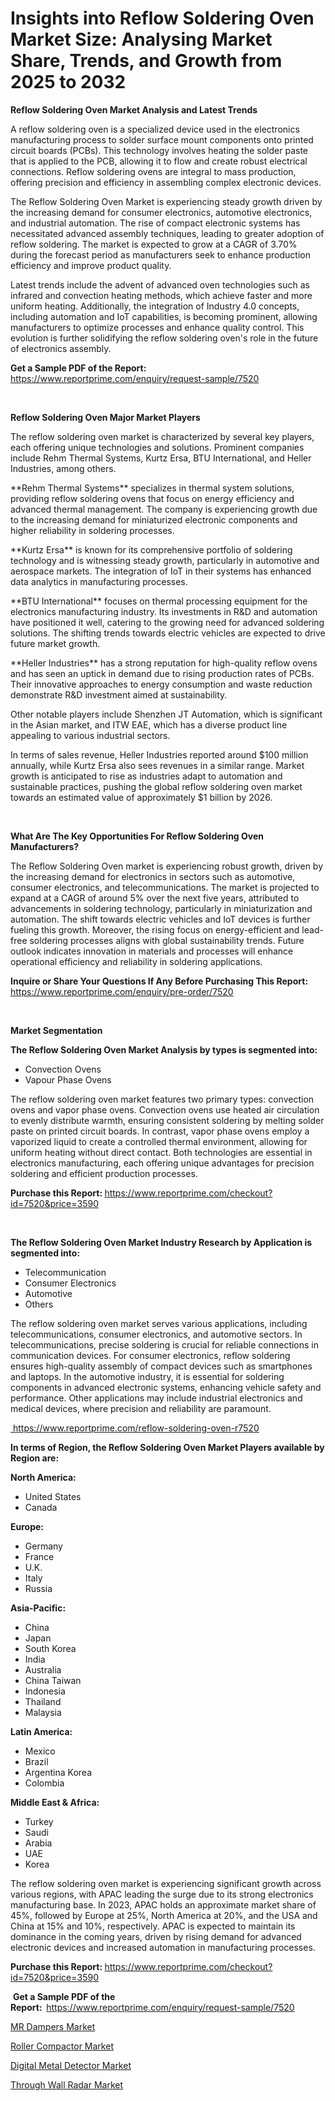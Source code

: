 <p><h1>Insights into Reflow Soldering Oven Market Size: Analysing Market Share, Trends, and Growth from 2025 to 2032</h1></p><p><strong>Reflow Soldering Oven Market Analysis and Latest Trends</strong></p>
<p><p>A reflow soldering oven is a specialized device used in the electronics manufacturing process to solder surface mount components onto printed circuit boards (PCBs). This technology involves heating the solder paste that is applied to the PCB, allowing it to flow and create robust electrical connections. Reflow soldering ovens are integral to mass production, offering precision and efficiency in assembling complex electronic devices.</p><p>The Reflow Soldering Oven Market is experiencing steady growth driven by the increasing demand for consumer electronics, automotive electronics, and industrial automation. The rise of compact electronic systems has necessitated advanced assembly techniques, leading to greater adoption of reflow soldering. The market is expected to grow at a CAGR of 3.70% during the forecast period as manufacturers seek to enhance production efficiency and improve product quality.</p><p>Latest trends include the advent of advanced oven technologies such as infrared and convection heating methods, which achieve faster and more uniform heating. Additionally, the integration of Industry 4.0 concepts, including automation and IoT capabilities, is becoming prominent, allowing manufacturers to optimize processes and enhance quality control. This evolution is further solidifying the reflow soldering oven's role in the future of electronics assembly.</p></p>
<p><strong>Get a Sample PDF of the Report:&nbsp;</strong> <a href="https://www.reportprime.com/enquiry/request-sample/7520?utm_campaign=2110&utm_medium=2&utm_source=Github&utm_content=ia&utm_term=19032025&utm_id=reflow-soldering-oven">https://www.reportprime.com/enquiry/request-sample/7520</a></p>
<p>&nbsp;</p>
<p><strong>Reflow Soldering Oven Major Market Players</strong></p>
<p><p>The reflow soldering oven market is characterized by several key players, each offering unique technologies and solutions. Prominent companies include Rehm Thermal Systems, Kurtz Ersa, BTU International, and Heller Industries, among others.</p><p>**Rehm Thermal Systems** specializes in thermal system solutions, providing reflow soldering ovens that focus on energy efficiency and advanced thermal management. The company is experiencing growth due to the increasing demand for miniaturized electronic components and higher reliability in soldering processes.</p><p>**Kurtz Ersa** is known for its comprehensive portfolio of soldering technology and is witnessing steady growth, particularly in automotive and aerospace markets. The integration of IoT in their systems has enhanced data analytics in manufacturing processes.</p><p>**BTU International** focuses on thermal processing equipment for the electronics manufacturing industry. Its investments in R&D and automation have positioned it well, catering to the growing need for advanced soldering solutions. The shifting trends towards electric vehicles are expected to drive future market growth.</p><p>**Heller Industries** has a strong reputation for high-quality reflow ovens and has seen an uptick in demand due to rising production rates of PCBs. Their innovative approaches to energy consumption and waste reduction demonstrate R&D investment aimed at sustainability.</p><p>Other notable players include Shenzhen JT Automation, which is significant in the Asian market, and ITW EAE, which has a diverse product line appealing to various industrial sectors.</p><p>In terms of sales revenue, Heller Industries reported around $100 million annually, while Kurtz Ersa also sees revenues in a similar range. Market growth is anticipated to rise as industries adapt to automation and sustainable practices, pushing the global reflow soldering oven market towards an estimated value of approximately $1 billion by 2026.</p></p>
<p>&nbsp;</p>
<p><strong>What Are The Key Opportunities For Reflow Soldering Oven Manufacturers?</strong></p>
<p><p>The Reflow Soldering Oven market is experiencing robust growth, driven by the increasing demand for electronics in sectors such as automotive, consumer electronics, and telecommunications. The market is projected to expand at a CAGR of around 5% over the next five years, attributed to advancements in soldering technology, particularly in miniaturization and automation. The shift towards electric vehicles and IoT devices is further fueling this growth. Moreover, the rising focus on energy-efficient and lead-free soldering processes aligns with global sustainability trends. Future outlook indicates innovation in materials and processes will enhance operational efficiency and reliability in soldering applications.</p></p>
<p><strong>Inquire or Share Your Questions If Any Before Purchasing This Report:</strong> <a href="https://www.reportprime.com/enquiry/pre-order/7520?utm_campaign=2110&utm_medium=2&utm_source=Github&utm_content=ia&utm_term=19032025&utm_id=reflow-soldering-oven">https://www.reportprime.com/enquiry/pre-order/7520</a></p>
<p>&nbsp;</p>
<p><strong>Market Segmentation</strong></p>
<p><strong>The Reflow Soldering Oven Market Analysis by types is segmented into:</strong></p>
<p><ul><li>Convection Ovens</li><li>Vapour Phase Ovens</li></ul></p>
<p><p>The reflow soldering oven market features two primary types: convection ovens and vapor phase ovens. Convection ovens use heated air circulation to evenly distribute warmth, ensuring consistent soldering by melting solder paste on printed circuit boards. In contrast, vapor phase ovens employ a vaporized liquid to create a controlled thermal environment, allowing for uniform heating without direct contact. Both technologies are essential in electronics manufacturing, each offering unique advantages for precision soldering and efficient production processes.</p></p>
<p><strong>Purchase this Report:&nbsp;</strong><a href="https://www.reportprime.com/checkout?id=7520&price=3590&utm_campaign=2110&utm_medium=2&utm_source=Github&utm_content=ia&utm_term=19032025&utm_id=reflow-soldering-oven">https://www.reportprime.com/checkout?id=7520&price=3590</a></p>
<p>&nbsp;</p>
<p><strong>The Reflow Soldering Oven Market Industry Research by Application is segmented into:</strong></p>
<p><ul><li>Telecommunication</li><li>Consumer Electronics</li><li>Automotive</li><li>Others</li></ul></p>
<p><p>The reflow soldering oven market serves various applications, including telecommunications, consumer electronics, and automotive sectors. In telecommunications, precise soldering is crucial for reliable connections in communication devices. For consumer electronics, reflow soldering ensures high-quality assembly of compact devices such as smartphones and laptops. In the automotive industry, it is essential for soldering components in advanced electronic systems, enhancing vehicle safety and performance. Other applications may include industrial electronics and medical devices, where precision and reliability are paramount.</p></p>
<p><a href="https://www.reportprime.com/reflow-soldering-oven-r7520?utm_campaign=2110&utm_medium=2&utm_source=Github&utm_content=ia&utm_term=19032025&utm_id=reflow-soldering-oven">&nbsp;https://www.reportprime.com/reflow-soldering-oven-r7520</a></p>
<p><strong>In terms of Region, the Reflow Soldering Oven Market Players available by Region are:</strong></p>
<p>
    <p> <strong> North America: </strong>
        <ul>
            <li>United States</li>
            <li>Canada</li>
        </ul>
        </p> 
    <p> <strong> Europe: </strong>
        <ul>
            <li>Germany</li>
            <li>France</li>
            <li>U.K.</li>
            <li>Italy</li>
            <li>Russia</li>
        </ul>
        </p> 
    <p> <strong> Asia-Pacific: </strong>
        <ul>
            <li>China</li>
            <li>Japan</li>
            <li>South Korea</li>
            <li>India</li>
            <li>Australia</li>
            <li>China Taiwan</li>
            <li>Indonesia</li>
            <li>Thailand</li>
            <li>Malaysia</li>
        </ul>
        </p> 
    <p> <strong> Latin America: </strong>
        <ul>
            <li>Mexico</li>
            <li>Brazil</li>
            <li>Argentina Korea</li>
            <li>Colombia</li>
        </ul>
        </p> 
    <p> <strong> Middle East & Africa: </strong>
        <ul>
            <li>Turkey</li>
            <li>Saudi</li>
            <li>Arabia</li>
            <li>UAE</li>
            <li>Korea</li>
        </ul>
    </p>
    </p>
<p><p>The reflow soldering oven market is experiencing significant growth across various regions, with APAC leading the surge due to its strong electronics manufacturing base. In 2023, APAC holds an approximate market share of 45%, followed by Europe at 25%, North America at 20%, and the USA and China at 15% and 10%, respectively. APAC is expected to maintain its dominance in the coming years, driven by rising demand for advanced electronic devices and increased automation in manufacturing processes.</p></p>
<p><strong>Purchase this Report: </strong><a href="https://www.reportprime.com/checkout?id=7520&price=3590&utm_campaign=2110&utm_medium=2&utm_source=Github&utm_content=ia&utm_term=19032025&utm_id=reflow-soldering-oven">https://www.reportprime.com/checkout?id=7520&price=3590</a></p>
<p>&nbsp;<strong>Get a Sample PDF of the Report:&nbsp;&nbsp;</strong><a href="https://www.reportprime.com/enquiry/request-sample/7520?utm_campaign=2110&utm_medium=2&utm_source=Github&utm_content=ia&utm_term=19032025&utm_id=reflow-soldering-oven">https://www.reportprime.com/enquiry/request-sample/7520</a></p>
<p><strong></strong></p>
<p><p><a href="https://github.com/mismannely/Market-Research-Report-List-1/blob/main/mr-dampers-market.md?utm_campaign=2110&utm_medium=2&utm_source=Github&utm_content=ia&utm_term=19032025&utm_id=reflow-soldering-oven">MR Dampers Market</a></p><p><a href="https://github.com/tentandyik/Market-Research-Report-List-1/blob/main/roller-compactor-market.md?utm_campaign=2110&utm_medium=2&utm_source=Github&utm_content=ia&utm_term=19032025&utm_id=reflow-soldering-oven">Roller Compactor Market</a></p><p><a href="https://github.com/ishikodehira/Market-Research-Report-List-1/blob/main/digital-metal-detector-market.md?utm_campaign=2110&utm_medium=2&utm_source=Github&utm_content=ia&utm_term=19032025&utm_id=reflow-soldering-oven">Digital Metal Detector Market</a></p><p><a href="https://github.com/klenaestien23/Market-Research-Report-List-1/blob/main/through-wall-radar-market.md?utm_campaign=2110&utm_medium=2&utm_source=Github&utm_content=ia&utm_term=19032025&utm_id=reflow-soldering-oven">Through Wall Radar Market</a></p></p>